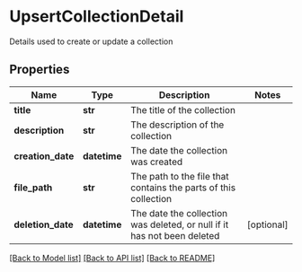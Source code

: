 # UpsertCollectionDetail

Details used to create or update a collection

## Properties
Name | Type | Description | Notes
------------ | ------------- | ------------- | -------------
**title** | **str** | The title of the collection | 
**description** | **str** | The description of the collection | 
**creation_date** | **datetime** | The date the collection was created | 
**file_path** | **str** | The path to the file that contains the parts of this collection | 
**deletion_date** | **datetime** | The date the collection was deleted, or null if it has not been deleted | [optional] 

[[Back to Model list]](../README.md#documentation-for-models) [[Back to API list]](../README.md#documentation-for-api-endpoints) [[Back to README]](../README.md)


